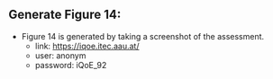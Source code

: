 ## Generate Figure 14:
* Figure 14 is generated by taking a screenshot of the assessment.
  * link: https://iqoe.itec.aau.at/
  * user: anonym
  * password: iQoE_92